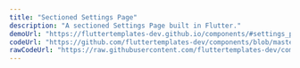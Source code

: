 ```yaml
---
title: "Sectioned Settings Page"
description: "A sectioned Settings Page built in Flutter."
demoUrl: "https://fluttertemplates-dev.github.io/components/#settings_page_1"
codeUrl: "https://github.com/fluttertemplates-dev/components/blob/master/lib/components/must_haves/settings_page/settings_page_1.dart"
rawCodeUrl: "https://raw.githubusercontent.com/fluttertemplates-dev/components/master/lib/components/must_haves/settings_page/settings_page_1.dart"
---
```

